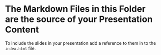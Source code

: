 # The Markdown Files in this Folder are the source of your Presentation Content

To include the slides in your presentation add a reference to them in to the `index.html` file.